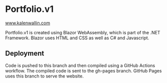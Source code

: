 # Portfolio.v1
www.kalenwallin.com

Portfolio.v1 is created using Blazor WebAssembly, which is part of the .NET Framework. Blazor uses HTML and CSS as well as C# and Javascript.

## Deployment
Code is pushed to this branch and then compiled using a GitHub Actions workflow. The compiled code is sent to the gh-pages branch. GitHub Pages uses this branch to serve the website. 
